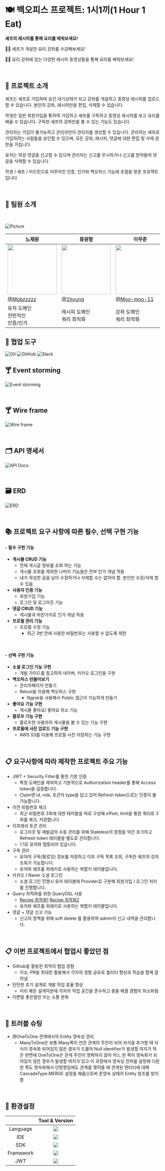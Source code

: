 # :plate_with_cutlery: 백오피스 프로젝트: 1시1끼(1 Hour 1 Eat)

<strong>셰프의 레시피를 통해 요리를 배워보세요!</strong>

:man_cook: 셰프가 개설한 요리 강좌를 수강해보세요!

:woman_cook: 요리 강좌에 있는 다양한 레시피 동영상들을 통해 요리를 배워보세요!

<br/>

## :spaghetti: <strong>프로젝트 소개</strong>

셰프는 셰프로 가입하여 승인 대기상태가 되고 강좌를 개설하고 동영상 레시피를 업로드 할 수 있습니다. 본인의 강좌, 레시피만을 편집, 삭제할 수 있습니다.

학생은 일반 회원가입을 통하여 가입하고 셰프를 구독하고 동영상 레시피를 보고 요리를 배울 수 있습니다. 구독한 셰프의 강좌만을 볼 수 있는 기능도 있습니다.

관리자는 가입이 불가능하고 관리자만이 관리자를 생성할 수 있습니다. 관리자는 셰프로 가입하려는 사람들을 승인할 수 있으며, 모든 강좌, 레시피, 댓글에 대한 편집 및 삭제 권한을 가집니다.

유저는 악성 댓글을 신고할 수 있으며 관리자는 신고를 무시하거나 신고를 받아들여 댓글을 삭제할 수 있습니다.

학생 / 셰프 / 어드민으로 이루어진 인증, 인가와 백오피스 기능에 초점을 맞춘 프로젝트 입니다

<br/>

## :memo: 팀원 소개

<br/>

![Picture](https://one-hour-one-eat-photo.s3.ap-northeast-2.amazonaws.com/team_pic.PNG)

<table align=center>
    <thead>
        <tr >
            <th style="text-align:center;" >노재원</th>
            <th style="text-align:center;" >류원형</th>
            <th style="text-align:center;" >이무준</th>
            <th style="text-align:center;" >이수진</th>
            <th style="text-align:center;" >김보현</th>
        </tr>
    </thead>
    <tbody>
        <tr>
            <td><img width="160" src="/readme_assets/mobzzzz_profile.jpg" /> </td>
            <td><img width="160" src="/readme_assets/1hyung_profile.jfif" /></td>
            <td><img width="160" src="/readme_assets/moomoo_profile.gif" /></td>
            <td><img width="160" src="/readme_assets/devitssu_profile.jpg" /></td>
            <td><img width="160" src="/readme_assets/ckhcree_profile.png" /></td>
        </tr>
        <tr>
            <td><a href="https://github.com/Mobzzzzz">@Mobzzzzz</a></td>
            <td><a href="https://github.com/1hyung">@1hyung</a></td>
            <td><a href="https://github.com/Moo-moo-11">@Moo-moo-11</a></td>
            <td><a href="https://github.com/devitssu">@devitssu</a></td>
            <td><a href="https://github.com/ckhcree">@ckhcree</a></td>
        </tr>
        <tr>
            <td width="160">유저 도메인<br>전반적인<br>인증/인가</td>
            <td width="160">레시피 도메인<br>쿼리 최적화</td>
            <td width="160">강좌 도메인<br>쿼리 최적화</td>
            <td width="160">백오피스 <br>API 및 정책<br>Ngrok + Retools 구축</td>
            <td width="160">댓글 도메인<br>신고하기<br> Soft delete</td>
        </tr>
    </tbody>
</table>                                                     

## :handshake: <strong>협업 도구</strong>

<img alt="Git" src="https://img.shields.io/badge/Git-F05032?style=flat-squre&logo=git&logoColor=white"/>

<img alt="GitHub" src="https://img.shields.io/badge/GitHub-181717?style=flat-squre&logo=github&logoColor=white"/>

<img alt="Slack" src="https://img.shields.io/badge/Slack-4A154B?style=flat-squre&logo=slack&logoColor=white"/>

## :cocktail: <strong>Event storming</strong>

![Event storming](/readme_assets/event_storming.png)

<br/>

## :cocktail: <strong>Wire frame</strong>

![Wire frame](/readme_assets/wire_frame.png)

<br/>

## :card_index_dividers: <strong>API 명세서</strong>

![API Docs](/readme_assets/API_docs.png)

<br/>

## :card_file_box: <strong>ERD</strong>

![ERD](/readme_assets/ERD.png)

<br/>

## :books: 프로젝트 요구 사항에 따른 필수, 선택 구현 기능

#### **- 필수 구현 기능**

- **게시물 CRUD 기능**
    - 전체 게시글 정보를 조회 하는 기능
    - 게시물 조회를 제외한 나머지 기능들은 전부 인가 개념 적용
    - 내가 작성한 글을 남이 수정하거나 삭제할 수는 없어야 함. 본인만 수정/삭제 할 수 있음
- **사용자 인증 기능**
    - 회원가입 기능
    - 로그인 및 로그아웃 기능
- **댓글 CRUD 기능**
    - 게시물과 마찬가지로 인가 개념 적용
- **프로필 관리 기능**
    - 프로필 수정 기능
        - 최근 3번 안에 사용한 비밀번호는 사용할 수 없도록 제한

<br/>

#### **- 선택 구현 기능**

- **소셜 로그인 기능 구현**
    - 개발 가이드를 참고하여 네이버, 카카오 로그인을 구현
- **백오피스 만들어보기**
    - 관리자페이지 만들기
    - Retool을 이용해 백오피스 구현
        - Ngrok을 사용해서 Public 접근이 가능하게 만들기
- **좋아요 기능 구현**
    - 게시물 좋아요/ 좋아요 취소 기능
- **팔로우 기능 구현**
    - 팔로우한 사용자의 게시물을 볼 수 있는 기능 구현
- **프로필에 사진 업로드 기능 구현**
    - AWS S3를 이용해 프로필 사진 저장하는 기능 구현

<br/>

## :clipboard: 요구사항에 따라 제작한 프로젝트 주요 기능

+ JWT + Security Filter를 통한 기본 인증
    + 특정 도메인을 제외하고 기본적으로 Authorization header를 통해 Access token을 검증합니다.
    + Claim엔 id, role, 토큰의 type을 담고 있어 Refresh token으로는 인증이 불가능합니다.
+ 이전 비밀번호 체크
    + 최근 비밀번호 3회에 대한 테이블을 따로 구성해 offset, limit을 통한 쿼리로 3회를 체크, 저장합니다
+ 리프레쉬 토큰 관리
    + 로그아웃 및 재발급의 수동 관리를 위해 Stateless의 장점을 약간 포기하고 Refresh token 테이블을 별도로 관리합니다.
    + 1:1로 유저와 맵핑되어 있습니다.
+ 구독 관리
    + 유저의 구독(팔로잉) 정보를 저장하고 이후 구독 목록 조회, 구독한 쉐프의 강의 조회가 가능합니다.
    + 유저와 쉐프를 외래키로 사용하는 복합키 테이블입니다.
+ 카카오 / Naver 소셜 로그인
    + 소셜 로그인 진행시 유저 테이블에 Provider로 구분해 회원가입 / 로그인 처리를 진행합니다.
+ Query 최적화를 위한 QueryDSL 사용
    + <a href="/readme_assets/recipe_fetch_join_single.png">Recipe 최적화1</a> <a href="/readme_assets/recipe_fetch_join_list.png">Recipe 최적화2</a>
    + 유저와 쉐프를 외래키로 사용하는 복합키 테이블입니다.
+ 댓글 + 댓글 신고 기능
  + 신고의 정책을 위해 soft delete 를 활용하여 admin이 신고 내역을 관리합니다.

<br/>

## :clipboard: 이번 프로젝트에서 협업시 좋았던 점

+ Github을 활용한 최적의 협업 경험
    + 이슈, PR을 최대한 활용해서 각자의 경험 공유로 퀄리티 향상과 학습을 함께 끌어냄
+ 탄탄한 초기 설계로 개발 작업 효율 향상
    + 미리 해둔 설계덕분에 각자의 작업 공간을 준수하고 충돌 해결 경험이 최소화됨
+ 이쁜말 좋은말만 쓰는 소통 문화

<br/>

## :gun: 트러블 슈팅

+ @OneToOne 관계에서의 Entity 영속성 관리
    + ManyToOne은 보통 Many쪽이 연관 관계의 주인이 되어 자식을 추가할 때
    자식이 영속화 되어있지 않은 경우가 드물어 Null identifier가 발생할 여지가 적은 반면에
    OneToOne은 관계 주인이 명확하지 않아 어느 한 쪽이 영속화가 되어있지 않은 경우가 발생할 여지가 있고
    이 과정에서 영속성 전파를 설정해 다른 한 쪽도 영속화해서 단방향임에도 관계를 맺어줄 때 관계된 엔티티에 대해
    CascadeType.MERGE 설정을 해줌으로써 준영속 상태의 Entity 참조를 방지함


<br/>

## :pushpin: 환경설정

|           |                                                             Tool & Version                                                             |
|:---------:|:--------------------------------------------------------------------------------------------------------------------------------------:|
| Language  |              <img src="https://img.shields.io/badge/Kotlin-ver 1.9.24-7F52FF?style=flat-squre&logo=Kotlin&logoColor=white"/>              |
|    IDE    |            <img src="https://img.shields.io/badge/Intellij%20IDEA-000000?style=flat-squre&logo=intellijidea&logoColor=white"/>            |
|    SDK    | <img src="https://img.shields.io/badge/Eclipse%20Temurin-ver 21.0.2-FF1464?style=flat-squre&logo=eclipseadoptium&logoColor=white"/> | 
| Framework |       <img src="https://img.shields.io/badge/Spring%20Boot-ver 3.3.0-6DB33F?style=flat-squre&logo=springboot&logoColor=white"/>        |
|    JWT    |         <img src="https://img.shields.io/badge/jjwt-ver 0.12.5-000000?style=flat-square&logo=jsonwebtokens&logoColor=white"/>          |
